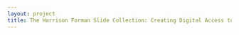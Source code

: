```yaml
--- 
layout: project 
title: The Harrison Forman Slide Collection: Creating Digital Access to a Hidden Collection of Mid-Century Color Photography from Around the World
---
```



